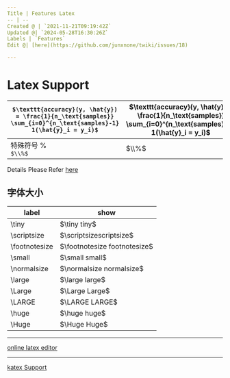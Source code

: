 ```yaml
---
Title | Features Latex
-- | --
Created @ | `2021-11-21T09:19:42Z`
Updated @| `2024-05-28T16:30:26Z`
Labels | `Features`
Edit @| [here](https://github.com/junxnone/twiki/issues/18)

---
```

# Latex Support

`$\texttt{accuracy}(y, \hat{y}) = \frac{1}{n_\text{samples}} \sum_{i=0}^{n_\text{samples}-1} 1(\hat{y}_i = y_i)$` | $\texttt{accuracy}(y, \hat{y}) = \frac{1}{n_\text{samples}} \sum_{i=0}^{n_\text{samples}-1} 1(\hat{y}_i = y_i)$
-- | --
特殊符号 % <br> `$\\%$` | $\\%$ 


Details Please Refer [here](https://junxnone.github.io/docsify-katex/docs/#/supported)

## 字体大小

label | show
-- | --
\tiny | $\tiny tiny$
\scriptsize| $\scriptsizescriptsize$
\footnotesize| $\footnotesize footnotesize$
\small| $\small small$
\normalsize| $\normalsize normalsize$
\large| $\large large$
\Large| $\Large Large$
\LARGE| $\LARGE LARGE$
\huge| $\huge huge$
\Huge| $\Huge Huge$

---

[online latex editor](https://junxnone.github.io/m/ ':include :type=iframe width=100% height=600px')

---
[katex Support](https://junxnone.github.io/docsify-katex/docs/#/supported ':include :type=iframe width=100% height=1200px')




